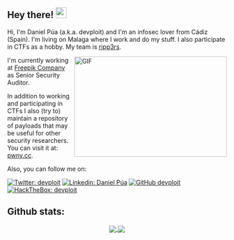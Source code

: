 ## Hey there! <img src="https://media.giphy.com/media/hvRJCLFzcasrR4ia7z/giphy.gif" width="25px">

Hi, I'm Daniel Púa (a.k.a. devploit) and I'm an infosec lover from Cádiz (Spain). I'm living on Malaga where I work and do my stuff. I also participate in CTFs as a hobby. My team is [ripp3rs](https://github.com/ripp3rs).

<img align="right" alt="GIF" src="https://developers.giphy.com/branch/master/static/api-c99e353f761d318322c853c03ebcf21b.gif" width="350" height="230" />

I'm currently working at [Freepik Company](https://www.freepikcompany.com/) as Senior Security Auditor.

In addition to working and participating in CTFs I also (try to) maintain a repository of payloads that may be useful for other security researchers. You can visit it at: [pwny.cc](https://www.pwny.cc).

Also, you can follow me on:

[![Twitter: devploit](https://img.shields.io/twitter/follow/devploit?style=social)](https://twitter.com/devploit)
[![Linkedin: Daniel Púa](https://img.shields.io/badge/-daniel-blue?style=flat-square&logo=Linkedin&logoColor=white&link=https://www.linkedin.com/in/daniel-pua/)](https://www.linkedin.com/in/daniel-pua/)
[![GitHub devploit](https://img.shields.io/github/followers/devploit?label=follow&style=social)](https://github.com/devploit)
[![HackTheBox: devploit](https://img.shields.io/badge/-daniel-green?style=flat-square&logo=HackTheBox&logoColor=white&link=https://www.linkedin.com/in/daniel-pua/)](https://app.hackthebox.eu/profile/1912)

## Github stats:

<p align="center">
<a href="https://github.com/devploit/devploit">
  <img align="center" src="https://github-readme-stats.vercel.app/api/top-langs?username=devploit&show_icons=true&hide_border=false&theme=tokyonight&count_private=true&include_all_commits=true&langs_count=3" />
</a>

<a href="https://github.com/devploit/devploit">
  <img align="center" src="https://github-readme-stats.vercel.app/api?username=devploit&show_icons=true&hide_border=false&theme=tokyonight&count_private=true&include_all_commits=true" />
</a>
</p>
